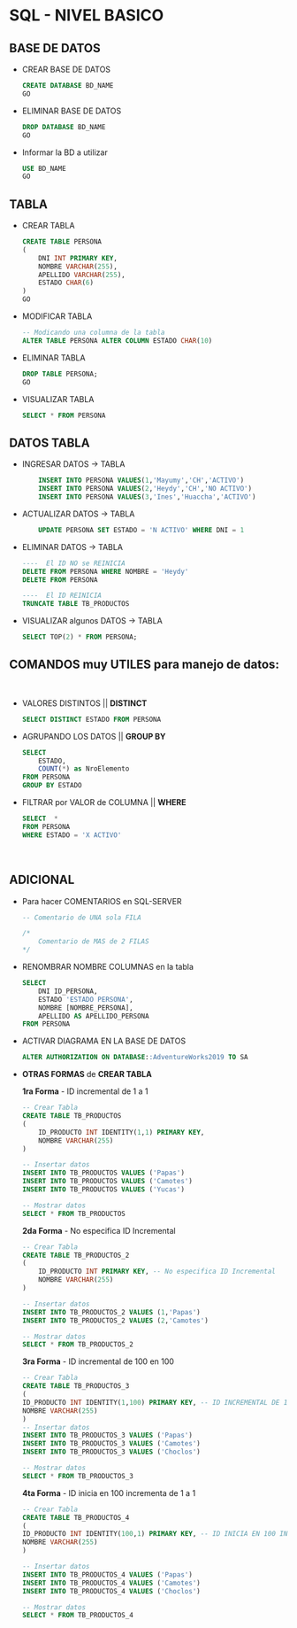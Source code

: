 # SQL - NIVEL BASICO

## **BASE DE DATOS**

- CREAR BASE DE DATOS

    ```sql
    CREATE DATABASE BD_NAME
    GO
    ```

- ELIMINAR BASE DE DATOS

    ```sql
    DROP DATABASE BD_NAME
    GO
    ```

- Informar la BD a utilizar

    ```sql
    USE BD_NAME
    GO
    ```

## **TABLA**

- CREAR TABLA

    ```sql
    CREATE TABLE PERSONA
    (
        DNI INT PRIMARY KEY,
        NOMBRE VARCHAR(255),
        APELLIDO VARCHAR(255),
        ESTADO CHAR(6)
    )
    GO
    ```

- MODIFICAR TABLA
    ```sql
    -- Modicando una columna de la tabla
    ALTER TABLE PERSONA ALTER COLUMN ESTADO CHAR(10)
    ```
    

- ELIMINAR TABLA

    ```sql
    DROP TABLE PERSONA;
    GO
    ```

- VISUALIZAR TABLA 
    ```sql
    SELECT * FROM PERSONA
    ```

## **DATOS TABLA**

- INGRESAR DATOS -> TABLA
    ```sql
        INSERT INTO PERSONA VALUES(1,'Mayumy','CH','ACTIVO')
        INSERT INTO PERSONA VALUES(2,'Heydy','CH','NO ACTIVO')
        INSERT INTO PERSONA VALUES(3,'Ines','Huaccha','ACTIVO')
    ```

- ACTUALIZAR DATOS -> TABLA
    ```sql
        UPDATE PERSONA SET ESTADO = 'N ACTIVO' WHERE DNI = 1
    ```


- ELIMINAR DATOS -> TABLA
    ```sql
    ----  El ID NO se REINICIA
    DELETE FROM PERSONA WHERE NOMBRE = 'Heydy'
    DELETE FROM PERSONA 

    ----  El ID REINICIA
    TRUNCATE TABLE TB_PRODUCTOS
    ```

- VISUALIZAR algunos DATOS -> TABLA
    ```sql
    SELECT TOP(2) * FROM PERSONA;
    ```


## **COMANDOS** muy **UTILES** para **manejo de datos**:
<br>

- VALORES DISTINTOS || **DISTINCT**
    ```sql
    SELECT DISTINCT ESTADO FROM PERSONA
    ```

- AGRUPANDO LOS DATOS || **GROUP BY**

    ```sql
    SELECT 
        ESTADO, 
        COUNT(*) as NroElemento
    FROM PERSONA
    GROUP BY ESTADO
    ```

- FILTRAR por VALOR de COLUMNA  || **WHERE**
    ```sql
    SELECT  *
    FROM PERSONA
    WHERE ESTADO = 'X ACTIVO' 
    ```

<br>

## **ADICIONAL**

- Para hacer COMENTARIOS en SQL-SERVER
    ```sql 
    -- Comentario de UNA sola FILA

    /* 
        Comentario de MAS de 2 FILAS 
    */
    ```

- RENOMBRAR NOMBRE COLUMNAS en la tabla
    ```sql
    SELECT
        DNI ID_PERSONA,
        ESTADO 'ESTADO PERSONA',
        NOMBRE [NOMBRE_PERSONA],
        APELLIDO AS APELLIDO_PERSONA
    FROM PERSONA
    ```


- ACTIVAR DIAGRAMA EN LA BASE DE DATOS
    ```sql
    ALTER AUTHORIZATION ON DATABASE::AdventureWorks2019 TO SA
    ```

- **OTRAS FORMAS** de **CREAR TABLA**

    **1ra Forma** - ID incremental de 1 a 1

    ```sql
    -- Crear Tabla
    CREATE TABLE TB_PRODUCTOS
    (
        ID_PRODUCTO INT IDENTITY(1,1) PRIMARY KEY,
        NOMBRE VARCHAR(255)
    )

    -- Insertar datos
    INSERT INTO TB_PRODUCTOS VALUES ('Papas')
    INSERT INTO TB_PRODUCTOS VALUES ('Camotes')
    INSERT INTO TB_PRODUCTOS VALUES ('Yucas')

    -- Mostrar datos
    SELECT * FROM TB_PRODUCTOS
    ```

    **2da Forma** - No especifica ID Incremental

    ```sql
    -- Crear Tabla
    CREATE TABLE TB_PRODUCTOS_2
    (
        ID_PRODUCTO INT PRIMARY KEY, -- No especifica ID Incremental
        NOMBRE VARCHAR(255)
    )

    -- Insertar datos
    INSERT INTO TB_PRODUCTOS_2 VALUES (1,'Papas')
    INSERT INTO TB_PRODUCTOS_2 VALUES (2,'Camotes')

    -- Mostrar datos
    SELECT * FROM TB_PRODUCTOS_2
    ```

    **3ra Forma** - ID incremental de 100 en 100

    ```sql
    -- Crear Tabla 
    CREATE TABLE TB_PRODUCTOS_3
    (
    ID_PRODUCTO INT IDENTITY(1,100) PRIMARY KEY, -- ID INCREMENTAL DE 100 EN 100
    NOMBRE VARCHAR(255)
    )
    -- Insertar datos
    INSERT INTO TB_PRODUCTOS_3 VALUES ('Papas')
    INSERT INTO TB_PRODUCTOS_3 VALUES ('Camotes')
    INSERT INTO TB_PRODUCTOS_3 VALUES ('Choclos')

    -- Mostrar datos
    SELECT * FROM TB_PRODUCTOS_3
    ```

    **4ta Forma** - ID inicia en 100 incrementa de 1 a 1

    ```sql
    -- Crear Tabla
    CREATE TABLE TB_PRODUCTOS_4
    (
    ID_PRODUCTO INT IDENTITY(100,1) PRIMARY KEY, -- ID INICIA EN 100 INCREMENTO 1
    NOMBRE VARCHAR(255)
    )

    -- Insertar datos
    INSERT INTO TB_PRODUCTOS_4 VALUES ('Papas')
    INSERT INTO TB_PRODUCTOS_4 VALUES ('Camotes')
    INSERT INTO TB_PRODUCTOS_4 VALUES ('Choclos')

    -- Mostrar datos
    SELECT * FROM TB_PRODUCTOS_4
    ```
